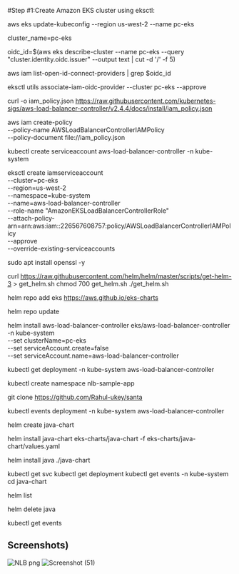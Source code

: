 #Step #1:Create Amazon EKS cluster using eksctl:

aws eks update-kubeconfig --region us-west-2 --name pc-eks 

cluster_name=pc-eks 

oidc_id=$(aws eks describe-cluster --name pc-eks  --query "cluster.identity.oidc.issuer" --output text | cut -d '/' -f 5)

aws iam list-open-id-connect-providers | grep $oidc_id


eksctl utils associate-iam-oidc-provider --cluster pc-eks --approve



curl -o iam_policy.json https://raw.githubusercontent.com/kubernetes-sigs/aws-load-balancer-controller/v2.4.4/docs/install/iam_policy.json


aws iam create-policy \
    --policy-name AWSLoadBalancerControllerIAMPolicy \
    --policy-document file://iam_policy.json

kubectl create serviceaccount aws-load-balancer-controller -n kube-system


eksctl create iamserviceaccount \
  --cluster=pc-eks  \
  --region=us-west-2 \
  --namespace=kube-system \
  --name=aws-load-balancer-controller \
  --role-name "AmazonEKSLoadBalancerControllerRole" \
  --attach-policy-arn=arn:aws:iam::226567608757:policy/AWSLoadBalancerControllerIAMPolicy \
  --approve \
  --override-existing-serviceaccounts 

sudo apt install openssl -y

curl https://raw.githubusercontent.com/helm/helm/master/scripts/get-helm-3 > get_helm.sh
chmod 700 get_helm.sh
./get_helm.sh


helm repo add eks https://aws.github.io/eks-charts

helm repo update


helm install aws-load-balancer-controller eks/aws-load-balancer-controller \
  -n kube-system \
  --set clusterName=pc-eks \
  --set serviceAccount.create=false \
  --set serviceAccount.name=aws-load-balancer-controller 

kubectl get deployment -n kube-system aws-load-balancer-controller

kubectl create namespace nlb-sample-app

git clone https://github.com/Rahul-ukey/santa



kubectl events deployment -n kube-system aws-load-balancer-controller


helm create java-chart

helm install java-chart eks-charts/java-chart -f eks-charts/java-chart/values.yaml

helm install java ./java-chart

kubectl get svc 
kubectl get deployment 
kubectl get events -n kube-system
cd java-chart

helm list

helm delete java

kubectl get events 
## Screenshots)
![NLB png](https://github.com/Rahul-ukey/Idc-tech/assets/124550581/287a245e-8bfc-4d3a-9535-ee28d3fe5741)
![Screenshot (51)](https://github.com/Rahul-ukey/Idc-tech/assets/124550581/a86a6a61-c3eb-4c15-a22d-c2bba0e49195)
